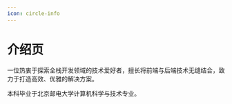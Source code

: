 ```yaml
---
icon: circle-info
---
```


# 介绍页

一位热衷于探索全栈开发领域的技术爱好者，擅长将前端与后端技术无缝结合，致力于打造高效、优雅的解决方案。

本科毕业于北京邮电大学计算机科学与技术专业。

<!-- # LOGO 设计理念 -->

<!-- 使用“KSJ”三个字母的抽象化设计。字母“K”和“J”可以设计成镜像对称，中间的“S”则像一条流畅的线条将两者连接起来，代表博客内容的连贯性和深度。整个LOGO采用深海蓝为主色调，象征智慧和深度，辅以银色或白色，增加科技感和现代感。 -->
